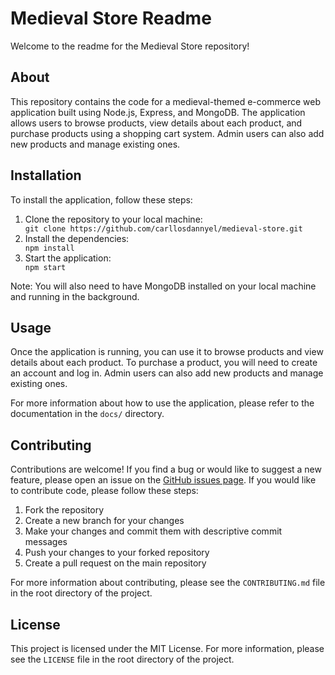 <!DOCTYPE html>
<html>
  <head>
  </head>
  <body>
    <h1>Medieval Store Readme</h1>
    <p>Welcome to the readme for the Medieval Store repository!</p>
    <h2>About</h2>
    <p>This repository contains the code for a medieval-themed e-commerce web application built using Node.js, Express, and MongoDB. The application allows users to browse products, view details about each product, and purchase products using a shopping cart system. Admin users can also add new products and manage existing ones.</p>
    <h2>Installation</h2>
    <p>To install the application, follow these steps:</p>
    <ol>
      <li>Clone the repository to your local machine:</li>
      <code>git clone https://github.com/carllosdannyel/medieval-store.git</code>
      <li>Install the dependencies:</li>
      <code>npm install</code>
      <li>Start the application:</li>
      <code>npm start</code>
    </ol>
    <p>Note: You will also need to have MongoDB installed on your local machine and running in the background.</p>
    <h2>Usage</h2>
    <p>Once the application is running, you can use it to browse products and view details about each product. To purchase a product, you will need to create an account and log in. Admin users can also add new products and manage existing ones.</p>
    <p>For more information about how to use the application, please refer to the documentation in the <code>docs/</code> directory.</p>
    <h2>Contributing</h2>
    <p>Contributions are welcome! If you find a bug or would like to suggest a new feature, please open an issue on the <a href="https://github.com/carllosdannyel/medieval-store/issues">GitHub issues page</a>. If you would like to contribute code, please follow these steps:</p>
    <ol>
      <li>Fork the repository</li>
      <li>Create a new branch for your changes</li>
      <li>Make your changes and commit them with descriptive commit messages</li>
      <li>Push your changes to your forked repository</li>
      <li>Create a pull request on the main repository</li>
    </ol>
    <p>For more information about contributing, please see the <code>CONTRIBUTING.md</code> file in the root directory of the project.</p>
    <h2>License</h2>
    <p>This project is licensed under the MIT License. For more information, please see the <code>LICENSE</code> file in the root directory of the project.</p>
  </body>
</html>
